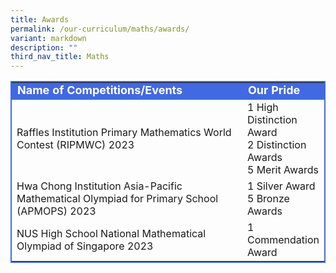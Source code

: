```yaml
---
title: Awards
permalink: /our-curriculum/maths/awards/
variant: markdown
description: ""
third_nav_title: Maths
---
```

<table style="border:2px solid royalblue">
	<tbody>
		<tr style="background-color:royalblue; color:white; font-weight:bold; font-size:18px; line-height:20px">
			<td width="400">Name of Competitions/Events</td>
			<td>Our Pride</td>
		</tr>
		<tr>
			<td>Raffles Institution Primary Mathematics World Contest (RIPMWC) 2023</td>
			<td>1 High Distinction Award<br>2 Distinction Awards<br>5 Merit Awards</td>
		</tr>
		<tr>
			<td>Hwa Chong Institution Asia-Pacific Mathematical Olympiad for Primary School (APMOPS) 2023</td>
			<td>1 Silver Award<br>5 Bronze Awards</td>
		</tr>
		<tr>
			<td>NUS High School National Mathematical Olympiad of Singapore 2023</td>
			<td>1 Commendation Award</td>
		</tr>
	</tbody>
</table>